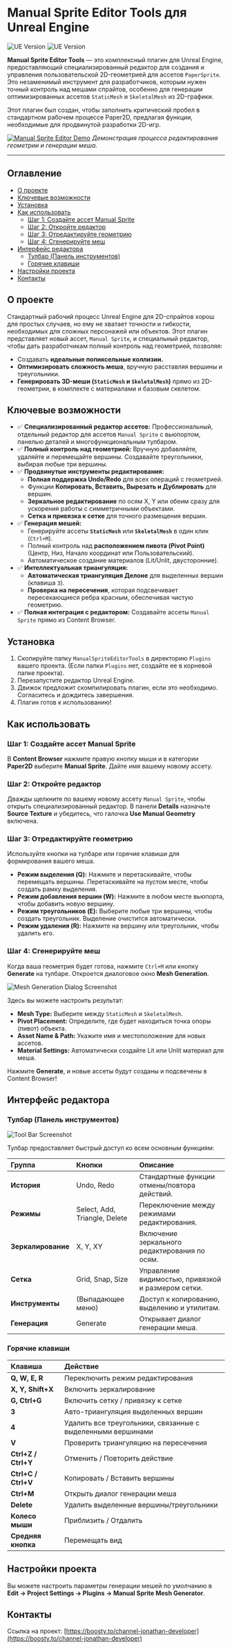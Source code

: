# Manual Sprite Editor Tools для Unreal Engine

![UE Version](Images/Icon128.png)
![UE Version](https://img.shields.io/badge/Unreal%20Engine-5.0+-blue.svg)

**Manual Sprite Editor Tools** — это комплексный плагин для Unreal Engine, предоставляющий специализированный редактор для создания и управления пользовательской 2D-геометрией для ассетов `PaperSprite`. Это незаменимый инструмент для разработчиков, которым нужен точный контроль над мешами спрайтов, особенно для генерации оптимизированных ассетов `StaticMesh` и `SkeletalMesh` из 2D-графики.

Этот плагин был создан, чтобы заполнить критический пробел в стандартном рабочем процессе Paper2D, предлагая функции, необходимые для продвинутой разработки 2D-игр.

[![Manual Sprite Editor Demo](Images/Screen_00.png)](https://youtu.be/MbnoJhVYDTc)
*Демонстрация процесса редактирования геометрии и генерации меша.*

---

## Оглавление

- [О проекте](#о-проекте)
- [Ключевые возможности](#ключевые-возможности)
- [Установка](#установка)
- [Как использовать](#как-использовать)
  - [Шаг 1: Создайте ассет Manual Sprite](#шаг-1-создайте-ассет-manual-sprite)
  - [Шаг 2: Откройте редактор](#шаг-2-откройте-редактор)
  - [Шаг 3: Отредактируйте геометрию](#шаг-3-отредактируйте-геометрию)
  - [Шаг 4: Сгенерируйте меш](#шаг-4-сгенерируйте-меш)
- [Интерфейс редактора](#интерфейс-редактора)
  - [Тулбар (Панель инструментов)](#тулбар-панель-инструментов)
  - [Горячие клавиши](#горячие-клавиши)
- [Настройки проекта](#настройки-проекта)
- [Контакты](#контакты)

## О проекте

Стандартный рабочий процесс Unreal Engine для 2D-спрайтов хорош для простых случаев, но ему не хватает точности и гибкости, необходимых для сложных персонажей или объектов. Этот плагин представляет новый ассет, `Manual Sprite`, и специальный редактор, чтобы дать разработчикам полный контроль над геометрией, позволяя:
-   Создавать **идеальные попиксельные коллизии.**
-   **Оптимизировать сложность меша**, вручную расставляя вершины и треугольники.
-   **Генерировать 3D-меши (`StaticMesh` и `SkeletalMesh`)** прямо из 2D-геометрии, в комплекте с материалами и базовым скелетом.

## Ключевые возможности

-   ✅ **Специализированный редактор ассетов:** Профессиональный, отдельный редактор для ассетов `Manual Sprite` с вьюпортом, панелью деталей и многофункциональным тулбаром.
-   ✅ **Полный контроль над геометрией:** Вручную добавляйте, удаляйте и перемещайте вершины. Создавайте треугольники, выбирая любые три вершины.
-   ✅ **Продвинутые инструменты редактирования:**
    -   **Полная поддержка Undo/Redo** для всех операций с геометрией.
    -   Функции **Копировать, Вставить, Вырезать и Дублировать** для вершин.
    -   **Зеркальное редактирование** по осям X, Y или обеим сразу для ускорения работы с симметричными объектами.
    -   **Сетка и привязка к сетке** для точного размещения вершин.
-   ✅ **Генерация мешей:**
    -   Генерируйте ассеты **`StaticMesh`** или **`SkeletalMesh`** в один клик (`Ctrl+M`).
    -   Полный контроль над **расположением пивота (Pivot Point)** (Центр, Низ, Начало координат или Пользовательский).
    -   Автоматическое создание материалов (Lit/Unlit, двусторонние).
-   ✅ **Интеллектуальная триангуляция:**
    -   **Автоматическая триангуляция Делоне** для выделенных вершин (клавиша `3`).
    -   **Проверка на пересечения**, которая подсвечивает пересекающиеся ребра красным, обеспечивая чистую геометрию.
-   ✅ **Полная интеграция с редактором:** Создавайте ассеты `Manual Sprite` прямо из Content Browser.

## Установка

1.  Скопируйте папку `ManualSpriteEditorTools` в директорию `Plugins` вашего проекта. (Если папки `Plugins` нет, создайте ее в корневой папке проекта).
2.  Перезапустите редактор Unreal Engine.
3.  Движок предложит скомпилировать плагин, если это необходимо. Согласитесь и дождитесь завершения.
4.  Плагин готов к использованию!

## Как использовать

### Шаг 1: Создайте ассет Manual Sprite

В **Content Browser** нажмите правую кнопку мыши и в категории **Paper2D** выберите **Manual Sprite**. Дайте имя вашему новому ассету.

### Шаг 2: Откройте редактор

Дважды щелкните по вашему новому ассету `Manual Sprite`, чтобы открыть специализированный редактор. В панели **Details** назначьте **Source Texture** и убедитесь, что галочка **Use Manual Geometry** включена.

### Шаг 3: Отредактируйте геометрию

Используйте кнопки на тулбаре или горячие клавиши для формирования вашего меша.

-   **Режим выделения (Q):** Нажмите и перетаскивайте, чтобы перемещать вершины. Перетаскивайте на пустом месте, чтобы создать рамку выделения.
-   **Режим добавления вершин (W):** Нажмите в любом месте вьюпорта, чтобы добавить новую вершину.
-   **Режим треугольников (E):** Выберите любые три вершины, чтобы создать треугольник. Выделение очистится автоматически.
-   **Режим удаления (R):** Нажмите на вершину или треугольник, чтобы удалить его.

### Шаг 4: Сгенерируйте меш

Когда ваша геометрия будет готова, нажмите `Ctrl+M` или кнопку **Generate** на тулбаре. Откроется диалоговое окно **Mesh Generation**.

![Mesh Generation Dialog Screenshot](Images/Screen_03.png)

Здесь вы можете настроить результат:
-   **Mesh Type:** Выберите между `StaticMesh` и `SkeletalMesh`.
-   **Pivot Placement:** Определите, где будет находиться точка опоры (пивот) объекта.
-   **Asset Name & Path:** Укажите имя и местоположение для новых ассетов.
-   **Material Settings:** Автоматически создайте Lit или Unlit материал для меша.

Нажмите **Generate**, и новые ассеты будут созданы и подсвечены в Content Browser!

## Интерфейс редактора

### Тулбар (Панель инструментов) 
![Tool Bar Screenshot](Images/Screen_02.png)

Тулбар предоставляет быстрый доступ ко всем основным функциям:

| Группа                 | Кнопки                                        | Описание                                          |
| :--------------------- | :-------------------------------------------- | :------------------------------------------------ |
| **История**            | Undo, Redo                                    | Стандартные функции отмены/повтора действий.      |
| **Режимы**             | Select, Add, Triangle, Delete                 | Переключение между режимами редактирования.       |
| **Зеркалирование**     | X, Y, XY                                      | Включение зеркального редактирования по осям.     |
| **Сетка**              | Grid, Snap, Size                              | Управление видимостью, привязкой и размером сетки.|
| **Инструменты**        | (Выпадающее меню)                             | Доступ к копированию, выделению и утилитам.       |
| **Генерация**          | Generate                                      | Открывает диалог генерации меша.                  |

### Горячие клавиши

| Клавиша          | Действие                                                       |
| :--------------- | :------------------------------------------------------------- |
| **Q, W, E, R**   | Переключить режим редактирования                               |
| **X, Y, Shift+X**| Включить зеркалирование                                        |
| **G, Ctrl+G**    | Включить сетку / привязку к сетке                              |
| **3**            | Авто-триангуляция выделенных вершин                            |
| **4**            | Удалить все треугольники, связанные с выделенными вершинами    |
| **V**            | Проверить триангуляцию на пересечения                          |
| **Ctrl+Z / Ctrl+Y** | Отменить / Повторить действие                                 |
| **Ctrl+C / Ctrl+V** | Копировать / Вставить вершины                                 |
| **Ctrl+M**       | Открыть диалог генерации меша                                  |
| **Delete**       | Удалить выделенные вершины/треугольники                        |
| **Колесо мыши**  | Приблизить / Отдалить                                          |
| **Средняя кнопка**| Перемещать вид                                                 |

## Настройки проекта

Вы можете настроить параметры генерации мешей по умолчанию в **Edit -> Project Settings -> Plugins -> Manual Sprite Mesh Generator**.

## Контакты

Ссылка на проект: [https://boosty.to/channel-jonathan-developer](https://boosty.to/channel-jonathan-developer)
